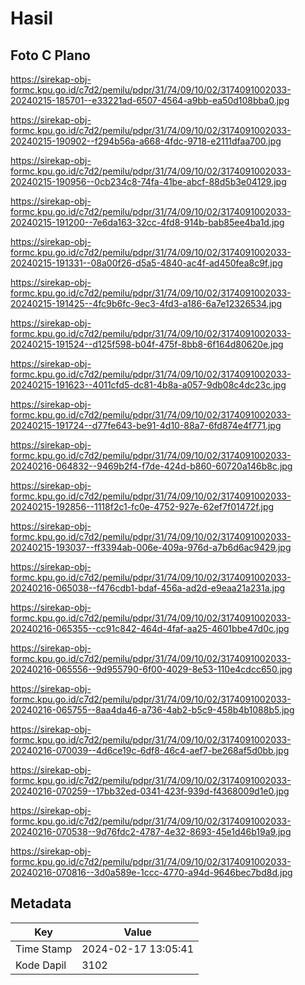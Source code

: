 # Hasil

## Foto C Plano

https://sirekap-obj-formc.kpu.go.id/c7d2/pemilu/pdpr/31/74/09/10/02/3174091002033-20240215-185701--e33221ad-6507-4564-a9bb-ea50d108bba0.jpg

https://sirekap-obj-formc.kpu.go.id/c7d2/pemilu/pdpr/31/74/09/10/02/3174091002033-20240215-190902--f294b56a-a668-4fdc-9718-e2111dfaa700.jpg

https://sirekap-obj-formc.kpu.go.id/c7d2/pemilu/pdpr/31/74/09/10/02/3174091002033-20240215-190956--0cb234c8-74fa-41be-abcf-88d5b3e04129.jpg

https://sirekap-obj-formc.kpu.go.id/c7d2/pemilu/pdpr/31/74/09/10/02/3174091002033-20240215-191200--7e6da163-32cc-4fd8-914b-bab85ee4ba1d.jpg

https://sirekap-obj-formc.kpu.go.id/c7d2/pemilu/pdpr/31/74/09/10/02/3174091002033-20240215-191331--08a00f26-d5a5-4840-ac4f-ad450fea8c9f.jpg

https://sirekap-obj-formc.kpu.go.id/c7d2/pemilu/pdpr/31/74/09/10/02/3174091002033-20240215-191425--4fc9b6fc-9ec3-4fd3-a186-6a7e12326534.jpg

https://sirekap-obj-formc.kpu.go.id/c7d2/pemilu/pdpr/31/74/09/10/02/3174091002033-20240215-191524--d125f598-b04f-475f-8bb8-6f164d80620e.jpg

https://sirekap-obj-formc.kpu.go.id/c7d2/pemilu/pdpr/31/74/09/10/02/3174091002033-20240215-191623--4011cfd5-dc81-4b8a-a057-9db08c4dc23c.jpg

https://sirekap-obj-formc.kpu.go.id/c7d2/pemilu/pdpr/31/74/09/10/02/3174091002033-20240215-191724--d77fe643-be91-4d10-88a7-6fd874e4f771.jpg

https://sirekap-obj-formc.kpu.go.id/c7d2/pemilu/pdpr/31/74/09/10/02/3174091002033-20240216-064832--9469b2f4-f7de-424d-b860-60720a146b8c.jpg

https://sirekap-obj-formc.kpu.go.id/c7d2/pemilu/pdpr/31/74/09/10/02/3174091002033-20240215-192856--1118f2c1-fc0e-4752-927e-62ef7f01472f.jpg

https://sirekap-obj-formc.kpu.go.id/c7d2/pemilu/pdpr/31/74/09/10/02/3174091002033-20240215-193037--ff3394ab-006e-409a-976d-a7b6d6ac9429.jpg

https://sirekap-obj-formc.kpu.go.id/c7d2/pemilu/pdpr/31/74/09/10/02/3174091002033-20240216-065038--f476cdb1-bdaf-456a-ad2d-e9eaa21a231a.jpg

https://sirekap-obj-formc.kpu.go.id/c7d2/pemilu/pdpr/31/74/09/10/02/3174091002033-20240216-065355--cc91c842-464d-4faf-aa25-4601bbe47d0c.jpg

https://sirekap-obj-formc.kpu.go.id/c7d2/pemilu/pdpr/31/74/09/10/02/3174091002033-20240216-065556--9d955790-6f00-4029-8e53-110e4cdcc650.jpg

https://sirekap-obj-formc.kpu.go.id/c7d2/pemilu/pdpr/31/74/09/10/02/3174091002033-20240216-065755--8aa4da46-a736-4ab2-b5c9-458b4b1088b5.jpg

https://sirekap-obj-formc.kpu.go.id/c7d2/pemilu/pdpr/31/74/09/10/02/3174091002033-20240216-070039--4d6ce19c-6df8-46c4-aef7-be268af5d0bb.jpg

https://sirekap-obj-formc.kpu.go.id/c7d2/pemilu/pdpr/31/74/09/10/02/3174091002033-20240216-070259--17bb32ed-0341-423f-939d-f4368009d1e0.jpg

https://sirekap-obj-formc.kpu.go.id/c7d2/pemilu/pdpr/31/74/09/10/02/3174091002033-20240216-070538--9d76fdc2-4787-4e32-8693-45e1d46b19a9.jpg

https://sirekap-obj-formc.kpu.go.id/c7d2/pemilu/pdpr/31/74/09/10/02/3174091002033-20240216-070816--3d0a589e-1ccc-4770-a94d-9646bec7bd8d.jpg


## Metadata

| Key        | Value               |
| ---------- | ------------------- |
| Time Stamp | 2024-02-17 13:05:41 |
| Kode Dapil | 3102                |



